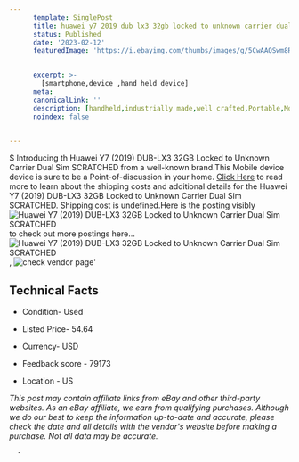 ```yaml
---
      template: SinglePost
      title: huawei y7 2019 dub lx3 32gb locked to unknown carrier dual sim scratched
      status: Published
      date: '2023-02-12'
      featuredImage: 'https://i.ebayimg.com/thumbs/images/g/5CwAAOSwm8Rjtxj9/s-l225.jpg'
       

      excerpt: >-
        [smartphone,device ,hand held device]
      meta:
      canonicalLink: ''
      description: [handheld,industrially made,well crafted,Portable,Mobile,Compact,Convenient,Lightweight,Maneuverable,Man-portable,Miniature,Carriable,Hand-held,Light,Holdable,Transportable,Mobile device,Pocket-sized,On-the-go,Wireless,Cordless,Compact size,Convenient size, smartphone,device ,hand held device]
      noindex: false
      

---
```

$
      Introducing th Huawei Y7 (2019) DUB-LX3 32GB Locked to Unknown Carrier Dual Sim SCRATCHED from a well-known brand.This Mobile device device  is sure to be a Point-of-discussion in your home. [Click Here](https://www.ebay.com/itm/165870456683?hash=item269ea64f6b%3Ag%3A5CwAAOSwm8Rjtxj9&amdata=enc%3AAQAHAAAA0IsOsNbF5j8SxFKtRXGfrBhH%2FbKvPQeEFbXz49LUZac4iQoiitRqPUXDnIZFiKymSrIVEqgrdlDTUOHJqCKzyQCT%2B8Wxo%2B5teZyq3ft6d%2Btl7kpRXB6D4FfoiFJH%2BD09u%2BpaDDqiddN7H%2BqHJ6XA%2FSDu6a0lYO8WCGHqnEV%2B8CPf3RNQlyVZcuHSxmvgY118pWqI3ud%2BnURYjqQ601to53IFJOI15ZeYkPEAd8vezteFNzmbP75wzRQ7hmiuBla4xAw6SmYHEEy%2BevnG%2B26uFYU%3D&mkevt=1&mkcid=1&mkrid=711-53200-19255-0&campid=%253CePNCampaignId%253E&customid=%253CreferenceId%253E&toolid=10049) to read more to learn about the shipping costs and additional details for the Huawei Y7 (2019) DUB-LX3 32GB Locked to Unknown Carrier Dual Sim SCRATCHED. Shipping cost is undefined.Here is the posting visibly ![Huawei Y7 (2019) DUB-LX3 32GB Locked to Unknown Carrier Dual Sim SCRATCHED](https://i.ebayimg.com/thumbs/images/g/5CwAAOSwm8Rjtxj9/s-l225.jpg) to check out more postings here... ![Huawei Y7 (2019) DUB-LX3 32GB Locked to Unknown Carrier Dual Sim SCRATCHED](https://i.ebayimg.com/images/g/5CwAAOSwm8Rjtxj9/s-l1600.jpg), ![check vendor page](https://origin-galleryplus.ebayimg.com/ws/web/165870456683_2_0_1/225x225.jpg)'

      

 ## Technical Facts 



     
      

 - Condition- Used 


      

 - Listed Price- 54.64 


      

 - Currency- USD 


      

 - Feedback score - 79173 


      

 - Location - US 


      
      

 *_This post may contain affiliate links from eBay and other third-party websites. As an eBay affiliate, we earn from qualifying purchases. Although we do our best to keep the information up-to-date and accurate, please check the date and all details with the vendor's website before making a purchase. Not all data may be accurate._*




      -
